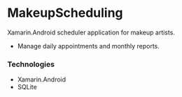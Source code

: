 # MakeupScheduling
Xamarin.Android scheduler application for makeup artists.
- Manage daily appointments and monthly reports.

### Technologies
- Xamarin.Android 
- SQLite

